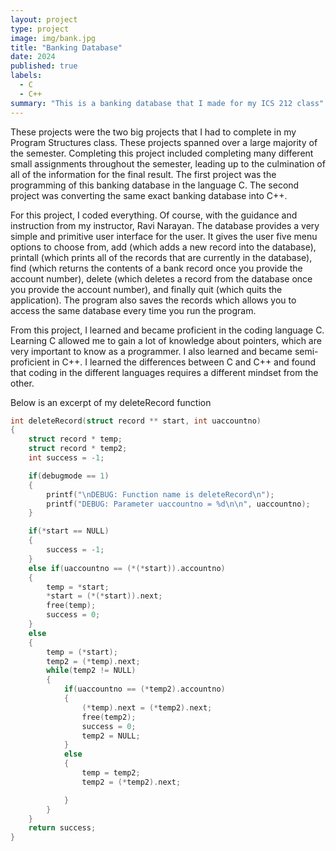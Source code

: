 ```yaml
---
layout: project
type: project
image: img/bank.jpg
title: "Banking Database"
date: 2024
published: true
labels:
  - C
  - C++
summary: "This is a banking database that I made for my ICS 212 class"
---
```


These projects were the two big projects that I had to complete in my Program Structures class. These projects spanned over a large majority of the semester. Completing this project included completing many different small assignments throughout the semester, leading up to the culmination of all of the information for the final result. The first project was the programming of this banking database in the language C. The second project was converting the same exact banking database into C++. 

For this project, I coded everything. Of course, with the guidance and instruction from my instructor, Ravi Narayan. The database provides a very simple and primitive user interface for the user. It gives the user five menu options to choose from, add (which adds a new record into the database), printall (which prints all of the records that are currently in the database), find (which returns the contents of a bank record once you provide the account number), delete (which deletes a record from the database once you provide the account number), and finally quit (which quits the application). The program also saves the records which allows you to access the same database every time you run the program.

From this project, I learned and became proficient in the coding language C. Learning C allowed me to gain a lot of knowledge about pointers, which are very important to know as a programmer. I also learned and became semi-proficient in C++. I learned the differences between C and C++ and found that coding in the different languages requires a different mindset from the other. 

Below is an excerpt of my deleteRecord function

```cpp
int deleteRecord(struct record ** start, int uaccountno)
{
    struct record * temp;
    struct record * temp2;
    int success = -1;

    if(debugmode == 1)
    {
        printf("\nDEBUG: Function name is deleteRecord\n");
        printf("DEBUG: Parameter uaccountno = %d\n\n", uaccountno);
    }

    if(*start == NULL)
    {
        success = -1;
    }
    else if(uaccountno == (*(*start)).accountno)
    {
        temp = *start;
        *start = (*(*start)).next;
        free(temp);
        success = 0;
    }
    else
    {
        temp = (*start);
        temp2 = (*temp).next;
        while(temp2 != NULL)
        {
            if(uaccountno == (*temp2).accountno)
            {
                (*temp).next = (*temp2).next;
                free(temp2);
                success = 0;
                temp2 = NULL;
            }
            else
            {
                temp = temp2;
                temp2 = (*temp2).next;

            }
        }
    }
    return success;
}
```


